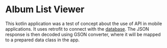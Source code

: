 # Album List Viewer
This kotlin application was a test of concept about the use of API in mobile applications. It uses retrofit to connect with the [database](https://jsonplaceholder.typicode.com/albums).
The JSON response is then decoded using GSON converter, where it will be mapped to a prepared data class in the app.
